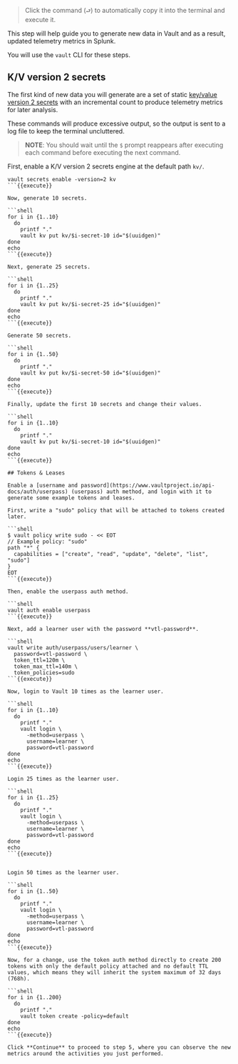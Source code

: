 > Click the command (`⮐`) to automatically copy it into the terminal and execute it.

This step will help guide you to generate new data in Vault and as a result, updated telemetry metrics in Splunk.

You will use the `vault` CLI for these steps.

## K/V version 2 secrets

The first kind of new data you will generate are a set of static [key/value version 2 secrets](https://www.vaultproject.io/api-docs/secret/kv/kv-v2) with an incremental count to produce telemetry metrics for later analysis.

These commands will produce excessive output, so the output is sent to a log file to keep the terminal uncluttered.

> **NOTE**: You should wait until the `$` prompt reappears after executing each command before executing the next command.

First, enable a K/V version 2 secrets engine at the default path `kv/`.

```shell
vault secrets enable -version=2 kv
```{{execute}}

Now, generate 10 secrets.

```shell
for i in {1..10}
  do
    printf "."
    vault kv put kv/$i-secret-10 id="$(uuidgen)"
done
echo
```{{execute}}

Next, generate 25 secrets.

```shell
for i in {1..25}
  do
    printf "."
    vault kv put kv/$i-secret-25 id="$(uuidgen)"
done
echo
```{{execute}}

Generate 50 secrets.

```shell
for i in {1..50}
  do
    printf "."
    vault kv put kv/$i-secret-50 id="$(uuidgen)"
done
echo
```{{execute}}

Finally, update the first 10 secrets and change their values.

```shell
for i in {1..10}
  do
    printf "."
    vault kv put kv/$i-secret-10 id="$(uuidgen)"
done
echo
```{{execute}}

## Tokens & Leases

Enable a [username and password](https://www.vaultproject.io/api-docs/auth/userpass) (userpass) auth method, and login with it to generate some example tokens and leases.

First, write a "sudo" policy that will be attached to tokens created later.

```shell
$ vault policy write sudo - << EOT
// Example policy: "sudo"
path "*" {
  capabilities = ["create", "read", "update", "delete", "list", "sudo"]
}
EOT
```{{execute}}

Then, enable the userpass auth method.

```shell
vault auth enable userpass
```{{execute}}

Next, add a learner user with the password **vtl-password**.

```shell
vault write auth/userpass/users/learner \
  password=vtl-password \
  token_ttl=120m \
  token_max_ttl=140m \
  token_policies=sudo
```{{execute}}

Now, login to Vault 10 times as the learner user.

```shell
for i in {1..10}
  do
    printf "."
    vault login \
      -method=userpass \
      username=learner \
      password=vtl-password
done
echo
```{{execute}}

Login 25 times as the learner user.

```shell
for i in {1..25}
  do
    printf "."
    vault login \
      -method=userpass \
      username=learner \
      password=vtl-password
done
echo
```{{execute}}


Login 50 times as the learner user.

```shell
for i in {1..50}
  do
    printf "."
    vault login \
      -method=userpass \
      username=learner \
      password=vtl-password
done
echo
```{{execute}}

Now, for a change, use the token auth method directly to create 200 tokens with only the default policy attached and no default TTL values, which means they will inherit the system maximum of 32 days (768h).

```shell
for i in {1..200}
  do
    printf "."
    vault token create -policy=default
done
echo
```{{execute}}

Click **Continue** to proceed to step 5, where you can observe the new metrics around the activities you just performed.
